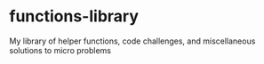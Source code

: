 # functions-library
My library of helper functions, code challenges, and miscellaneous solutions to micro problems
